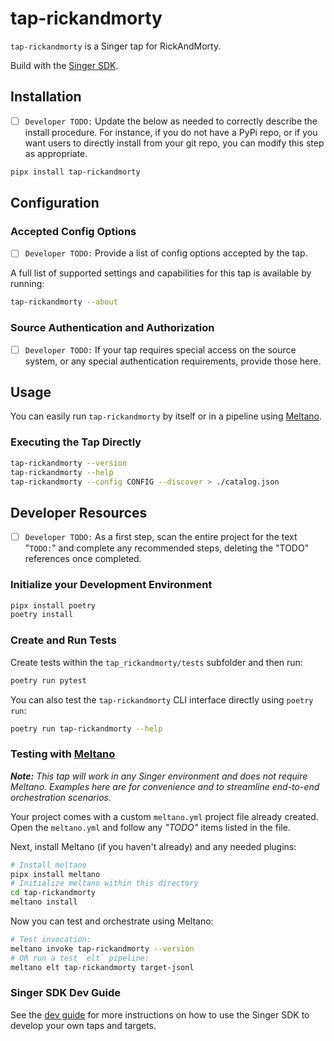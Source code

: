 # tap-rickandmorty

`tap-rickandmorty` is a Singer tap for RickAndMorty.

Build with the [Singer SDK](https://gitlab.com/meltano/singer-sdk).

## Installation

- [ ] `Developer TODO:` Update the below as needed to correctly describe the install procedure. For instance, if you do not have a PyPi repo, or if you want users to directly install from your git repo, you can modify this step as appropriate.

```bash
pipx install tap-rickandmorty
```

## Configuration

### Accepted Config Options

- [ ] `Developer TODO:` Provide a list of config options accepted by the tap.

A full list of supported settings and capabilities for this
tap is available by running:

```bash
tap-rickandmorty --about
```

### Source Authentication and Authorization

- [ ] `Developer TODO:` If your tap requires special access on the source system, or any special authentication requirements, provide those here.

## Usage

You can easily run `tap-rickandmorty` by itself or in a pipeline using [Meltano](www.meltano.com).

### Executing the Tap Directly

```bash
tap-rickandmorty --version
tap-rickandmorty --help
tap-rickandmorty --config CONFIG --discover > ./catalog.json
```

## Developer Resources

- [ ] `Developer TODO:` As a first step, scan the entire project for the text "`TODO:`" and complete any recommended steps, deleting the "TODO" references once completed.

### Initialize your Development Environment

```bash
pipx install poetry
poetry install
```

### Create and Run Tests

Create tests within the `tap_rickandmorty/tests` subfolder and
  then run:

```bash
poetry run pytest
```

You can also test the `tap-rickandmorty` CLI interface directly using `poetry run`:

```bash
poetry run tap-rickandmorty --help
```

### Testing with [Meltano](meltano.com)

_**Note:** This tap will work in any Singer environment and does not require Meltano.
Examples here are for convenience and to streamline end-to-end orchestration scenarios._

Your project comes with a custom `meltano.yml` project file already created. Open the `meltano.yml` and follow any _"TODO"_ items listed in
the file.

Next, install Meltano (if you haven't already) and any needed plugins:

```bash
# Install meltano
pipx install meltano
# Initialize meltano within this directory
cd tap-rickandmorty
meltano install
```

Now you can test and orchestrate using Meltano:

```bash
# Test invocation:
meltano invoke tap-rickandmorty --version
# OR run a test `elt` pipeline:
meltano elt tap-rickandmorty target-jsonl
```

### Singer SDK Dev Guide

See the [dev guide](../../docs/dev_guide.md) for more instructions on how to use the Singer SDK to 
develop your own taps and targets.
